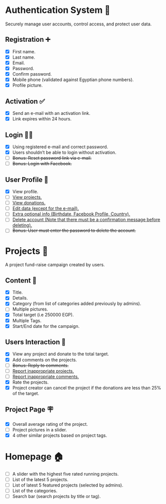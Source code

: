 # Authentication System 🤝
Securely manage user accounts, control access, and protect user data.

## Registration ➕
- [x] First name.
- [x] Last name.
- [x] Email.
- [x] Password.
- [x] Confirm password.
- [x] Mobile phone (validated against Egyptian phone numbers).
- [x] Profile picture.

## Activation ✅
- [x] Send an e-mail with an activation link.
- [x] Link expires within 24 hours.

## Login ⛓️‍💥
- [x] Using registered e-mail and correct password.
- [x] Users shouldn’t be able to login without activation.
- [ ] ~~Bonus: Reset password link via e-mail.~~
- [ ] ~~Bonus: Login with Facebook.~~

## User Profile 👤
- [x] View profile.
- [ ] <u>View projects.</u>
- [ ] <u>View donations.</u>
- [ ] <u>Edit data (except for the e-mail).</u>
- [ ] <u>Extra optional info (Birthdate, Facebook Profile, Country).</u>
- [ ] <u>Delete account (Note that there must be a confirmation message before deleting).</u>
- [ ] ~~Bonus: User must enter the password to delete the account.~~

# Projects 🚩
A project fund-raise campaign created by users.

## Content 📝
- [x] Title.
- [x] Details.
- [x] Category (from list of categories added previously by admins).
- [ ] Multiple pictures.
- [x] Total target (i.e 250000 EGP).
- [x] Multiple Tags.
- [x] Start/End date for the campaign.

## Users Interaction 👥
- [x] View any project and donate to the total target.
- [x] Add comments on the projects.
- [ ] ~~Bonus: Reply to comments.~~
- [ ] <u>Report inappropriate projects.</u>
- [ ] <u>Report inappropriate comments.</u>
- [x] Rate the projects.
- [x] Project creator can cancel the project if the donations are less than 25% of the target.

## Project Page 🪧
- [x] Overall average rating of the project.
- [ ] Project pictures in a slider.
- [x] 4 other similar projects based on project tags.

# Homepage 🏠
- [ ] A slider with the highest five rated running projects.
- [ ] List of the latest 5 projects.
- [ ] List of latest 5 featured projects (selected by admins).
- [ ] List of the categories.
- [ ] Search bar (search projects by title or tag).